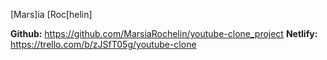 [Mars]ia [Roc[helin]

**Github:** https://github.com/MarsiaRochelin/youtube-clone_project 
**Netlify:** https://trello.com/b/zJSfT05g/youtube-clone  